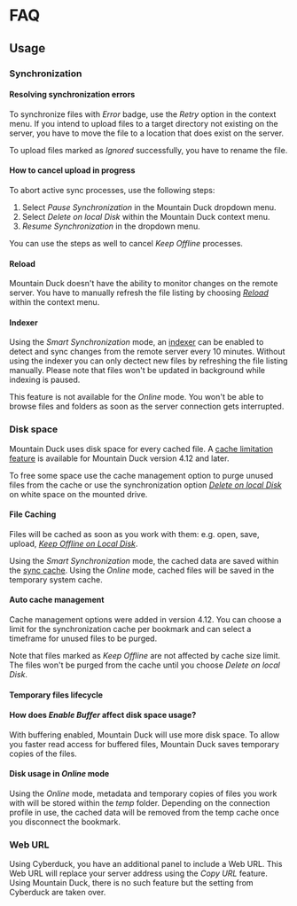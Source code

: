 FAQ
====

## Usage

### Synchronization

#### Resolving synchronization errors

To synchronize files with *Error* badge, use the *Retry* option in the context menu.
If you intend to upload files to a target directory not existing on the server, you have to move the file to a location that does exist on the server.

To upload files marked as *Ignored* successfully, you have to rename the file.

#### How to cancel upload in progress

To abort active sync processes, use the following steps:
1. Select *Pause Synchronization* in the Mountain Duck dropdown menu.
2. Select *Delete on local Disk* within the Mountain Duck context menu.
3. *Resume Synchronization* in the dropdown menu.

You can use the steps as well to cancel *Keep Offline* processes.

#### Reload

Mountain Duck doesn't have the ability to monitor changes on the remote server. You have to manually refresh the file listing by choosing [*Reload*](interface.md#reload) within the context menu.

#### Indexer

Using the *Smart Synchronization* mode, an [indexer](preferences.md#index-files) can be enabled to detect and sync changes from the remote server every 10 minutes. Without using the indexer you can only dectect new files by refreshing the file listing manually.
Please note that files won't be updated in background while indexing is paused.

This feature is not available for the *Online* mode. You won't be able to browse files and folders as soon as the server connection gets interrupted.

### Disk space

Mountain Duck uses disk space for every cached file. A [cache limitation feature](preferences.md#cache-limitations) is available for Mountain Duck version 4.12 and later.

To free some space use the cache management option to purge unused files from the cache or use the synchronization option *[Delete on local Disk](sync/index.md#delete-on-local-disk)* on white space on the mounted drive.

#### File Caching

Files will be cached as soon as you work with them: e.g. open, save, upload, [*Keep Offline on Local Disk*](sync/index.md#keep-offline).

Using the *Smart Synchronization* mode, the cached data are saved within the [sync cache](preferences.md#cache-location). Using the *Online* mode, cached files will be saved in the temporary system cache.

#### Auto cache management

Cache management options were added in version 4.12. You can choose a limit for the synchronization cache per bookmark and can select a timeframe for unused files to be purged.

Note that files marked as *Keep Offline* are not affected by cache size limit. The files won't be purged from the cache until you choose *Delete on local Disk*.

#### Temporary files lifecycle



#### How does *Enable Buffer* affect disk space usage?

With buffering enabled, Mountain Duck will use more disk space. To allow you faster read access for buffered files, Mountain Duck saves temporary copies of the files.

#### Disk usage in *Online* mode

Using the *Online* mode, metadata and temporary copies of files you work with will be stored within the _temp_ folder. Depending on the connection profile in use, the cached data will be removed from the temp cache once you disconnect the bookmark.

### Web URL

Using Cyberduck, you have an additional panel to include a Web URL. This Web URL will replace your server address using the *Copy URL* feature. Using Mountain Duck, there is no such feature but the setting from Cyberduck are taken over.
